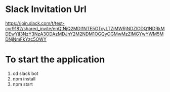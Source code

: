 # Slack Invitation Url
https://join.slack.com/t/test-cyr9182/shared_invite/enQtNjQ2MDI1NTE5OTcyLTZjMWRjNDZlODQ1NDRkMDEwYjI3NzY3NzA3ODAzMDJhY2M2NDM1OGQyOGMwMzZlMGYwYWM5MDNjNmFkYzc5OWY


# To start the application
1) cd slack bot
2) npm install
3) npm start
